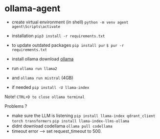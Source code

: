 # ollama-agent

 - create virtual environment (in shell)
 `python -m venv agent`
 `agent\Scripts\activate`

- installation
`pip3 install -r requirements.txt`

- to update outdated packages
`pip install pur`
`$ pur -r requirements.txt`

- install ollama
download [ollama](https://github.com/ollama/ollama)

- run `ollama run llama2`
- and `ollama run mistral` (4GB)
- if needed `pip install -U llama-index`

Note! 
`CTRL+D to close ollama terminal`

Problems ?
 - make sure the LLM is listening
`pip install llama-index qdrant_client torch transformers` `pip install llama-index-llms-ollama`
- didnt download codellama `ollama pull codellama`
- timeout error --> set request_timeout to 500.
